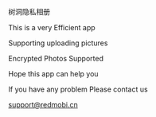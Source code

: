 树洞隐私相册

This is a very Efficient app

Supporting uploading pictures

Encrypted Photos Supported

Hope this app can help you

If you have any problem Please contact us

support@redmobi.cn
